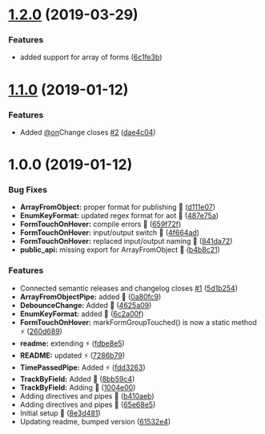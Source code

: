 # [1.2.0](https://github.com/Jaspero/ng-helpers/compare/v1.1.0...v1.2.0) (2019-03-29)


### Features

* added support for array of forms ([6c1fe3b](https://github.com/Jaspero/ng-helpers/commit/6c1fe3b))

# [1.1.0](https://github.com/Jaspero/ng-helpers/compare/v1.0.0...v1.1.0) (2019-01-12)


### Features

* Added [@on](https://github.com/on)Change closes [#2](https://github.com/Jaspero/ng-helpers/issues/2) ([dae4c04](https://github.com/Jaspero/ng-helpers/commit/dae4c04))

# 1.0.0 (2019-01-12)


### Bug Fixes

* **ArrayFromObject:** proper format for publishing :bug: ([d111e07](https://github.com/Jaspero/ng-helpers/commit/d111e07))
* **EnumKeyFormat:** updated regex format for aot :bug: ([487e75a](https://github.com/Jaspero/ng-helpers/commit/487e75a))
* **FormTouchOnHover:** compile errors :bug: ([659f72f](https://github.com/Jaspero/ng-helpers/commit/659f72f))
* **FormTouchOnHover:** input/output switch :bug: ([4f664ad](https://github.com/Jaspero/ng-helpers/commit/4f664ad))
* **FormTouchOnHover:** replaced input/output naming :hammer: ([841da72](https://github.com/Jaspero/ng-helpers/commit/841da72))
* **public_api:** missing export for ArrayFromObject :bug: ([b4b8c21](https://github.com/Jaspero/ng-helpers/commit/b4b8c21))


### Features

* Connected semantic releases and changelog closes [#1](https://github.com/Jaspero/ng-helpers/issues/1) ([5d1b254](https://github.com/Jaspero/ng-helpers/commit/5d1b254))
* **ArrayFromObjectPipe:** added :tada: ([0a80fc9](https://github.com/Jaspero/ng-helpers/commit/0a80fc9))
* **DebounceChange:** Added :tada: ([4625a09](https://github.com/Jaspero/ng-helpers/commit/4625a09))
* **EnumKeyFormat:** added :tada: ([6c2a00f](https://github.com/Jaspero/ng-helpers/commit/6c2a00f))
* **FormTouchOnHover:** markFormGroupTouched() is now a static method :zap: ([260d689](https://github.com/Jaspero/ng-helpers/commit/260d689))
* **readme:** extending :zap: ([fdbe8e5](https://github.com/Jaspero/ng-helpers/commit/fdbe8e5))
* **README:** updated :zap: ([7286b79](https://github.com/Jaspero/ng-helpers/commit/7286b79))
* **TimePassedPipe:** Added :zap: ([fdd3263](https://github.com/Jaspero/ng-helpers/commit/fdd3263))
* **TrackByField:** Added :tada: ([8bb59c4](https://github.com/Jaspero/ng-helpers/commit/8bb59c4))
* **TrackByField:** Adding :construction: ([1004e00](https://github.com/Jaspero/ng-helpers/commit/1004e00))
* Adding directives and pipes :construction: ([b410aeb](https://github.com/Jaspero/ng-helpers/commit/b410aeb))
* Adding directives and pipes :construction: ([65e68e5](https://github.com/Jaspero/ng-helpers/commit/65e68e5))
* Initial setup :tada: ([8e3d481](https://github.com/Jaspero/ng-helpers/commit/8e3d481))
* Updating readme, bumped version ([61532e4](https://github.com/Jaspero/ng-helpers/commit/61532e4))
